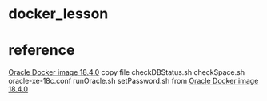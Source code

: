 # docker_lesson

# reference

[Oracle Docker image 18.4.0](https://github.com/oracle/docker-images/tree/master/OracleDatabase/SingleInstance/dockerfiles/18.4.0)
copy file checkDBStatus.sh checkSpace.sh oracle-xe-18c.conf runOracle.sh setPassword.sh from [Oracle Docker image 18.4.0](https://github.com/oracle/docker-images/tree/master/OracleDatabase/SingleInstance/dockerfiles/18.4.0)
